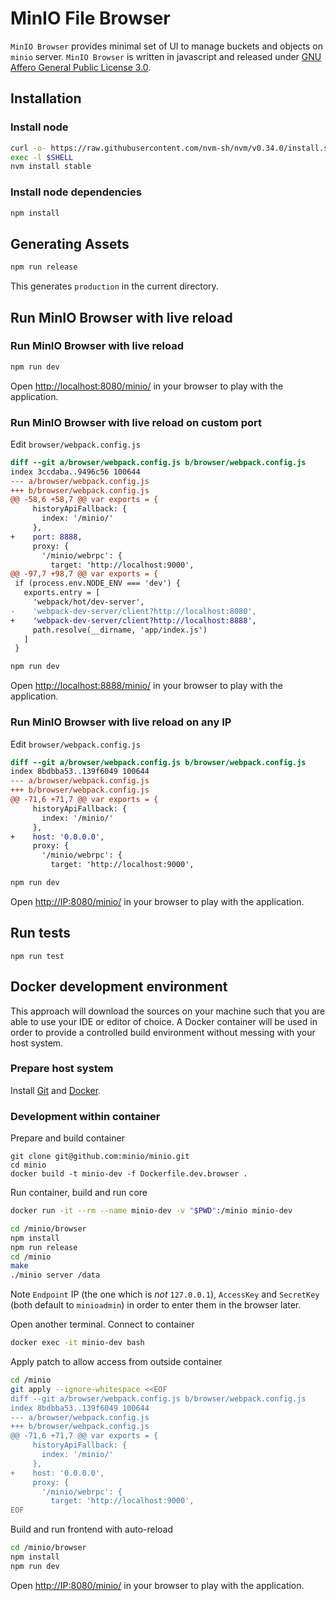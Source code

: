 # MinIO File Browser

``MinIO Browser`` provides minimal set of UI to manage buckets and objects on ``minio`` server. ``MinIO Browser`` is written in javascript and released under [GNU Affero General Public License 3.0](./LICENSE).


## Installation

### Install node
```sh
curl -o- https://raw.githubusercontent.com/nvm-sh/nvm/v0.34.0/install.sh | bash
exec -l $SHELL
nvm install stable
```

### Install node dependencies
```sh
npm install
```

## Generating Assets

```sh
npm run release
```

This generates `production` in the current directory. 


## Run MinIO Browser with live reload

### Run MinIO Browser with live reload

```sh
npm run dev
```

Open [http://localhost:8080/minio/](http://localhost:8080/minio/) in your browser to play with the application.

### Run MinIO Browser with live reload on custom port

Edit `browser/webpack.config.js`

```diff
diff --git a/browser/webpack.config.js b/browser/webpack.config.js
index 3ccdaba..9496c56 100644
--- a/browser/webpack.config.js
+++ b/browser/webpack.config.js
@@ -58,6 +58,7 @@ var exports = {
     historyApiFallback: {
       index: '/minio/'
     },
+    port: 8888,
     proxy: {
       '/minio/webrpc': {
         target: 'http://localhost:9000',
@@ -97,7 +98,7 @@ var exports = {
 if (process.env.NODE_ENV === 'dev') {
   exports.entry = [
     'webpack/hot/dev-server',
-    'webpack-dev-server/client?http://localhost:8080',
+    'webpack-dev-server/client?http://localhost:8888',
     path.resolve(__dirname, 'app/index.js')
   ]
 }
```

```sh
npm run dev
```

Open [http://localhost:8888/minio/](http://localhost:8888/minio/) in your browser to play with the application.

### Run MinIO Browser with live reload on any IP

Edit `browser/webpack.config.js`

```diff
diff --git a/browser/webpack.config.js b/browser/webpack.config.js
index 8bdbba53..139f6049 100644
--- a/browser/webpack.config.js
+++ b/browser/webpack.config.js
@@ -71,6 +71,7 @@ var exports = {
     historyApiFallback: {
       index: '/minio/'
     },
+    host: '0.0.0.0',
     proxy: {
       '/minio/webrpc': {
         target: 'http://localhost:9000',
```

```sh
npm run dev
```

Open [http://IP:8080/minio/](http://IP:8080/minio/) in your browser to play with the application.


## Run tests

    npm run test


## Docker development environment

This approach will download the sources on your machine such that you are able to use your IDE or editor of choice.
A Docker container will be used in order to provide a controlled build environment without messing with your host system.

### Prepare host system

Install [Git](https://git-scm.com/book/en/v2/Getting-Started-Installing-Git) and [Docker](https://docs.docker.com/get-docker/).

### Development within container

Prepare and build container
```
git clone git@github.com:minio/minio.git
cd minio
docker build -t minio-dev -f Dockerfile.dev.browser .
```

Run container, build and run core
```sh
docker run -it --rm --name minio-dev -v "$PWD":/minio minio-dev

cd /minio/browser
npm install
npm run release
cd /minio
make
./minio server /data
```
Note `Endpoint` IP (the one which is _not_ `127.0.0.1`), `AccessKey` and `SecretKey` (both default to `minioadmin`) in order to enter them in the browser later.


Open another terminal.
Connect to container
```sh
docker exec -it minio-dev bash
```

Apply patch to allow access from outside container
```sh
cd /minio
git apply --ignore-whitespace <<EOF
diff --git a/browser/webpack.config.js b/browser/webpack.config.js
index 8bdbba53..139f6049 100644
--- a/browser/webpack.config.js
+++ b/browser/webpack.config.js
@@ -71,6 +71,7 @@ var exports = {
     historyApiFallback: {
       index: '/minio/'
     },
+    host: '0.0.0.0',
     proxy: {
       '/minio/webrpc': {
         target: 'http://localhost:9000',
EOF
```

Build and run frontend with auto-reload
```sh
cd /minio/browser
npm install
npm run dev
```

Open [http://IP:8080/minio/](http://IP:8080/minio/) in your browser to play with the application.

